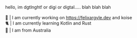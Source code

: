 hello, im dgtlnght! or digi or digtal..... blah blah blah
<br/>
<br/>
💾 | I am currently working on https://felixargyle.dev and koise
<br/>
🐈 | I am currently learning Kotlin and Rust
<br/>
🏁 | I am from Australia
<br/>
